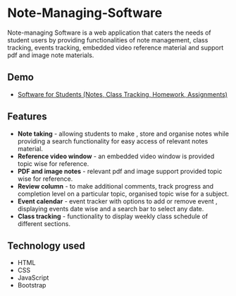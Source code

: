 # Note-Managing-Software

Note-managing Software is a web application that caters the needs of student users by providing functionalities of note management, class tracking, events tracking, embedded video reference material and support pdf and image note materials.

## Demo
- [Software for Students
(Notes, Class Tracking, Homework, Assignments)](https://internetmadecoder.github.io/Note-Managing-Software/)

## Features 
- **Note taking** - allowing students to make , store and organise notes while providing a search functionality for easy access of relevant notes material. 
- **Reference video window** - an embedded video window is provided topic wise for reference.
- **PDF and image notes**  - relevant pdf and image support provided topic wise for reference.
- **Review column** - to make additional comments, track progress and completion level on a particular topic,  organised topic wise for a subject.
- **Event calendar** - event tracker with options to add or remove event , displaying events date wise and a search bar to select any date.
- **Class tracking** - functionality to display weekly class schedule of different sections.

## Technology used 
- HTML
- CSS
- JavaScript
- Bootstrap
